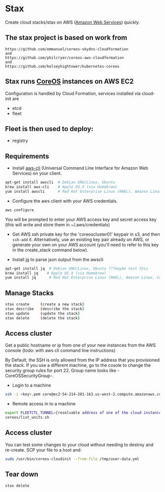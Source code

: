 # Stax

Create cloud stacks/stax on AWS ([Amazon Web Services](aws.amazon.com)) quickly.

## The stax project is based on work from

    https://github.com/emmanuel/coreos-skydns-cloudformation
    and
    https://github.com/philcryer/coreos-aws-cloudformation
    and
    https://github.com/kelseyhightower/kubernetes-coreos

## Stax runs [CoreOS](https://coreos.com/) instances on AWS EC2

Configuration is handled by Cloud Formation, services installed via cloud-init are

* etcd
* fleet

## Fleet is then used to deploy:

* registry

## Requirements

* Install [aws-cli](https://github.com/aws/aws-cli) (Universal Command Line Interface for Amazon Web Services) on your client.

```bash
apt-get install awscli  # Debian GNU/Linux, Ubuntu
brew install aws-cli    # Apple OS X (via Homebrew)
yum install awscli      # Red Hat Enterprise Linux (RHEL), Amazon Linux, Centos
```

* Configure the aws client with your AWS credentials.

```bash
aws configure
```

You will be prompted to enter your AWS access key and secret access key (this will write and store them in ~/.aws/credentials)

* Get AWS ssh private key for the 'coreoscluster01' keypair in s3, and then `ssh-add` it. Alternatively, use an existing key pair already on AWS, or generate your own on your AWS account
(you'll need to refer to this key in the create_stack command below).

* Install [jq]() to parse json output from the awscli

```bash
apt-get install jq  # Debian GNU/Linux, Ubuntu ???maybe test this
brew install jq    # Apple OS X (via Homebrew)
yum install jq      # Red Hat Enterprise Linux (RHEL), Amazon Linux, Centos ???test this
```

## Manage Stacks
```bash
stax create     (create a new stack)
stax describe   (describe the stack)
stax update     (update the stack)
stax delete     (delete the stack)
```
## Access cluster

Get a public hostname or ip from one of your new instances from the AWS console (todo: with aws cli command line instructions)

By Default, the SSH is only allowed from the IP address that you provisioned the stack. If you use a different machine, go to 
the cosole to change the security group rules for port 22. Group name looks like <stack-name>-CoreOSSecurityGroup-.

* Login to a machine
```bash
ssh -i <key>.pem core@ec2-54-214-201-163.us-west-2.compute.amazonaws.com
```
* Remote access in to a machine

```bash
export FLEETCTL_TUNNEL={resolvable address of one of the cloud instances}
coreos/list_units.sh
```

## Access cluster
You can test some changes to your cloud without needing to destroy and re-create. SCP your file to a host and:

``` bash
sudo /usr/bin/coreos-cloudinit --from-file /tmp/user-data.yml
```
## Tear down
```bash
stax delete
```
